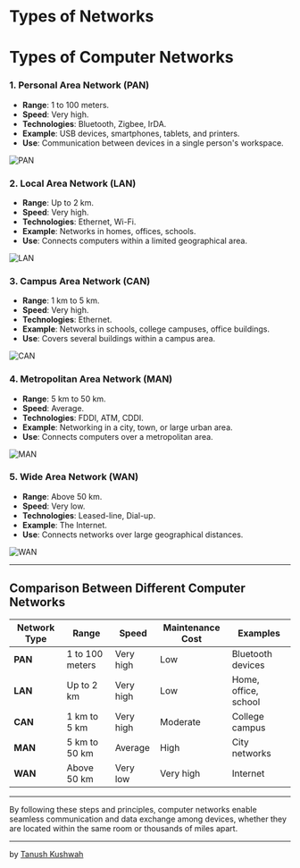 # Types of Networks

# **Types of Computer Networks**

### 1. **Personal Area Network (PAN)**
   - **Range**: 1 to 100 meters.
   - **Speed**: Very high.
   - **Technologies**: Bluetooth, Zigbee, IrDA.
   - **Example**: USB devices, smartphones, tablets, and printers.
   - **Use**: Communication between devices in a single person's workspace.
   
   ![PAN](https://media.geeksforgeeks.org/wp-content/uploads/20210501203401/Screenshot207.png)

### 2. **Local Area Network (LAN)**
   - **Range**: Up to 2 km.
   - **Speed**: Very high.
   - **Technologies**: Ethernet, Wi-Fi.
   - **Example**: Networks in homes, offices, schools.
   - **Use**: Connects computers within a limited geographical area.
   
   ![LAN](https://media.geeksforgeeks.org/wp-content/uploads/20210502003635/Screenshot228.png)

### 3. **Campus Area Network (CAN)**
   - **Range**: 1 km to 5 km.
   - **Speed**: Very high.
   - **Technologies**: Ethernet.
   - **Example**: Networks in schools, college campuses, office buildings.
   - **Use**: Covers several buildings within a campus area.
   
   ![CAN](https://media.geeksforgeeks.org/wp-content/uploads/20230317132848/can.png)

### 4. **Metropolitan Area Network (MAN)**
   - **Range**: 5 km to 50 km.
   - **Speed**: Average.
   - **Technologies**: FDDI, ATM, CDDI.
   - **Example**: Networking in a city, town, or large urban area.
   - **Use**: Connects computers over a metropolitan area.
   
   ![MAN](https://media.geeksforgeeks.org/wp-content/uploads/20230317133048/man.png)

### 5. **Wide Area Network (WAN)**
   - **Range**: Above 50 km.
   - **Speed**: Very low.
   - **Technologies**: Leased-line, Dial-up.
   - **Example**: The Internet.
   - **Use**: Connects networks over large geographical distances.

   ![WAN](https://media.geeksforgeeks.org/wp-content/uploads/20210501212445/Screenshot209.png)

---

## **Comparison Between Different Computer Networks**

| Network Type      | Range                 | Speed          | Maintenance Cost | Examples            |
|-------------------|-----------------------|----------------|------------------|---------------------|
| **PAN**           | 1 to 100 meters       | Very high      | Low              | Bluetooth devices   |
| **LAN**           | Up to 2 km            | Very high      | Low              | Home, office, school|
| **CAN**           | 1 km to 5 km          | Very high      | Moderate         | College campus      |
| **MAN**           | 5 km to 50 km         | Average        | High             | City networks       |
| **WAN**           | Above 50 km           | Very low       | Very high        | Internet            |

---

By following these steps and principles, computer networks enable seamless communication and data exchange among devices, whether they are located within the same room or thousands of miles apart.

---


 by [Tanush Kushwah](https://www.linkedin.com/in/tanush-kushwah-b51a97319/?originalSubdomain=in)
